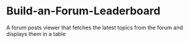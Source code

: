 # Build-an-Forum-Leaderboard
A forum posts viewer that fetches the latest topics from the forum and displays them in a table
